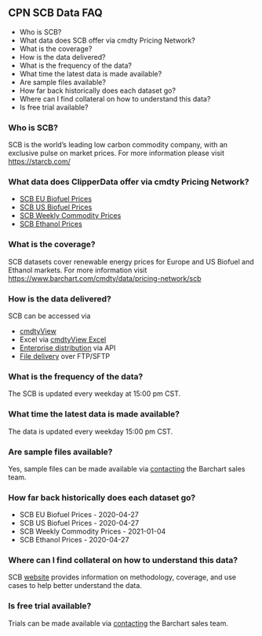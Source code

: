 ## CPN SCB Data FAQ
* Who is SCB?
* What data does SCB offer via cmdty Pricing Network?
* What is the coverage?
* How is the data delivered?
* What is the frequency of the data?
* What time the latest data is made available?
* Are sample files available?
* How far back historically does each dataset go?
* Where can I find collateral on how to understand this data?
* Is free trial available?

### Who is SCB?
SCB is the world’s leading low carbon commodity company, with an exclusive pulse on market prices.
For more information please visit https://starcb.com/

### What data does ClipperData offer via cmdty Pricing Network?
* [SCB EU Biofuel Prices](https://www.barchart.com/solutions/data/market/SCB_BIOFUEL_EU)
* [SCB US Biofuel Prices](https://www.barchart.com/solutions/data/market/SCB_BIOFUEL_US)
* [SCB Weekly Commodity Prices](https://www.barchart.com/solutions/data/market/SCB_CPN_OTHERS)
* [SCB Ethanol Prices](https://www.barchart.com/solutions/data/market/SCB_ETHANOL)

### What is the coverage?
SCB datasets cover renewable energy prices for Europe and US Biofuel and Ethanol markets. For more information visit https://www.barchart.com/cmdty/data/pricing-network/scb

### How is the data delivered?
SCB can be accessed via
* [cmdtyView](https://www.barchart.com/cmdty/trading/cmdtyview)
* Excel via [cmdtyView Excel](https://www.barchart.com/cmdty/trading/cmdtyview-excel)
* [Enterprise distribution](https://www.barchart.com/cmdty/contact) via API
* [File delivery](https://www.barchart.com/cmdty/contact) over FTP/SFTP

### What is the frequency of the data?
The SCB is updated every weekday at 15:00 pm CST.

### What time the latest data is made available?
The data is updated every weekday 15:00 pm CST.

### Are sample files available?
Yes, sample files can be made available via [contacting](https://www.barchart.com/cmdty/contact) the Barchart sales team.

### How far back historically does each dataset go?
* SCB EU Biofuel Prices - 2020-04-27
* SCB US Biofuel Prices - 2020-04-27
* SCB Weekly Commodity Prices - 2021-01-04
* SCB Ethanol Prices - 2020-04-27

### Where can I find collateral on how to understand this data?
SCB [website](https://starcb.com/) provides information on methodology, coverage, and use cases to help better understand the data.

### Is free trial available?
Trials can be made available via [contacting](https://www.barchart.com/cmdty/contact) the Barchart sales team.

